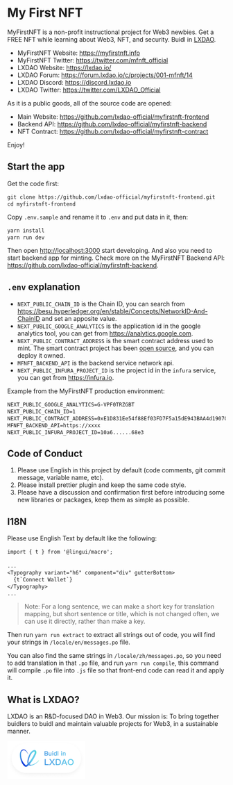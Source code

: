 # My First NFT

MyFirstNFT is a non-profit instructional project for Web3 newbies. Get a FREE NFT while learning about Web3, NFT, and security. Buidl in [LXDAO](https://lxdao.io/).

- MyFirstNFT Website: <https://myfirstnft.info>
- MyFirstNFT Twitter: <https://twitter.com/mfnft_official>
- LXDAO Website: <https://lxdao.io/>
- LXDAO Forum: <https://forum.lxdao.io/c/projects/001-mfnft/14>
- LXDAO Discord: <https://discord.lxdao.io>
- LXDAO Twitter: <https://twitter.com/LXDAO_Official>

As it is a public goods, all of the source code are opened:

- Main Website: <https://github.com/lxdao-official/myfirstnft-frontend>
- Backend API: <https://github.com/lxdao-official/myfirstnft-backend>
- NFT Contract: <https://github.com/lxdao-official/myfirstnft-contract>

Enjoy!

## Start the app

Get the code first:

```
git clone https://github.com/lxdao-official/myfirstnft-frontend.git
cd myfirstnft-frontend
```

Copy `.env.sample` and rename it to `.env` and put data in it, then:

```
yarn install
yarn run dev
```

Then open <http://localhost:3000> start developing. And also you need to start backend app for minting. Check more on the MyFirstNFT Backend API: <https://github.com/lxdao-official/myfirstnft-backend>.

## `.env` explanation

- `NEXT_PUBLIC_CHAIN_ID` is the Chain ID, you can search from https://besu.hyperledger.org/en/stable/Concepts/NetworkID-And-ChainID and set an apposite value.
- `NEXT_PUBLIC_GOOGLE_ANALYTICS` is the application id in the google analytics tool, you can get from https://analytics.google.com.
- `NEXT_PUBLIC_CONTRACT_ADDRESS` is the smart contract address used to mint. The smart contract project has been [open source](https://github.com/GuoChanLiangXin/myfirstnft-contracts), and you can deploy it owned.
- `MFNFT_BACKEND_API` is the backend service network api.
- `NEXT_PUBLIC_INFURA_PROJECT_ID` is the project id in the `infura` service, you can get from https://infura.io.

Example from the MyFirstNFT production environment:

```
NEXT_PUBLIC_GOOGLE_ANALYTICS=G-VPF0TRZGBT
NEXT_PUBLIC_CHAIN_ID=1
NEXT_PUBLIC_CONTRACT_ADDRESS=0xE1D831Ee54f88Ef03FD7F5a15dE943BAA4d19070
MFNFT_BACKEND_API=https://xxxx
NEXT_PUBLIC_INFURA_PROJECT_ID=10a6......68e3
```

## Code of Conduct

1. Please use English in this project by default (code comments, git commit message, variable name, etc).
2. Please install prettier plugin and keep the same code style.
3. Please have a discussion and confirmation first before introducing some new libraries or packages, keep them as simple as possible.

## I18N

Please use English Text by default like the following:

```
import { t } from '@lingui/macro';

...
<Typography variant="h6" component="div" gutterBottom>
  {t`Connect Wallet`}
</Typography>
...
```

> Note: For a long sentence, we can make a short key for translation mapping, but short sentence or title, which is not changed often, we can use it directly, rather than make a key.

Then run `yarn run extract` to extract all strings out of code, you will find your strings in `/locale/en/messages.po` file.

You can also find the same strings in `/locale/zh/messages.po`, so you need to add translation in that `.po` file, and run `yarn run compile`, this command will compile `.po` file into `.js` file so that front-end code can read it and apply it.

## What is LXDAO?

LXDAO is an R&D-focused DAO in Web3. Our mission is: To bring together buidlers to buidl and maintain valuable projects for Web3, in a sustainable manner.

<a target="_blank" href="https://lxdao.io/"><img alt="Buidl in LXDAO" src="public/buildinlxdao.png" width="180" /></a>
